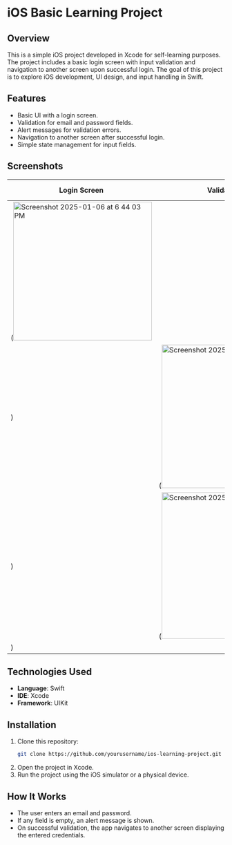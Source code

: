 # iOS Basic Learning Project

## Overview
This is a simple iOS project developed in Xcode for self-learning purposes. The project includes a basic login screen with input validation and navigation to another screen upon successful login. The goal of this project is to explore iOS development, UI design, and input handling in Swift.

## Features
- Basic UI with a login screen.
- Validation for email and password fields.
- Alert messages for validation errors.
- Navigation to another screen after successful login.
- Simple state management for input fields.

## Screenshots
| Login Screen | Validation Error | Navigation Screen |
|-------------|----------------|------------------|
|(<img width="321" alt="Screenshot 2025-01-06 at 6 44 03 PM" src="https://github.com/user-attachments/assets/ae26d2f4-82e3-46c1-9d82-f55dc60e66d0" />
) |(<img width="332" alt="Screenshot 2025-01-06 at 6 44 46 PM" src="https://github.com/user-attachments/assets/5ccd62a0-7751-48fa-b7ea-ad4c3e3d2f6d" />
) | (<img width="339" alt="Screenshot 2025-01-06 at 6 45 15 PM" src="https://github.com/user-attachments/assets/9518af4a-9b11-4610-97f5-fbbe8818f958" />
) |

## Technologies Used
- **Language**: Swift
- **IDE**: Xcode
- **Framework**: UIKit

## Installation
1. Clone this repository:
   ```sh
   git clone https://github.com/yourusername/ios-learning-project.git
   ```
2. Open the project in Xcode.
3. Run the project using the iOS simulator or a physical device.

## How It Works
- The user enters an email and password.
- If any field is empty, an alert message is shown.
- On successful validation, the app navigates to another screen displaying the entered credentials.



